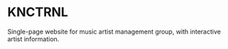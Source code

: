 # KNCTRNL

Single-page website for music artist management group, with interactive artist information. 
